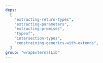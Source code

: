 ```yaml
---
deps:
  [
    "extracting-return-types",
    "extracting-parameters",
    "extracting-promises",
    "typeof",
    "intersection-types",
    "constraining-generics-with-extends",
  ]
group: "wrapExternalLib"
---
```

